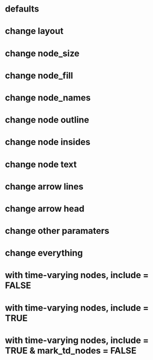 # defaults

    

# change layout

    

# change node_size

    

# change node_fill

    

# change node_names

    

# change node outline

    

# change node insides

    

# change node text

    

# change arrow lines

    

# change arrow head

    

# change other paramaters

    

# change everything

    

# with time-varying nodes, include = FALSE

    

# with time-varying nodes, include = TRUE

    

# with time-varying nodes, include = TRUE & mark_td_nodes = FALSE

    

